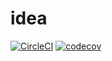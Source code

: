 # idea
[![CircleCI](https://circleci.com/gh/kyleo83/idea.svg?style=svg)](https://circleci.com/gh/kyleo83/idea)
[![codecov](https://codecov.io/gh/kyleo83/idea/branch/master/graph/badge.svg)](https://codecov.io/gh/kyleo83/idea)